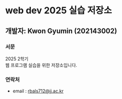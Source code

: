 # web dev 2025 실습 저장소
## 개발자: Kwon Gyumin (202143002)
### 서문
2025 2학기  
웹 프로그램 실습을 위한 저장소입니다.

### 연락처
- email : rbals712@jj.ac.kr
